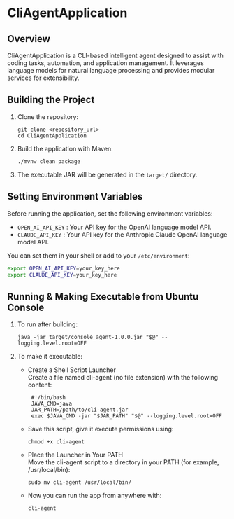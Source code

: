 # CliAgentApplication

## Overview
CliAgentApplication is a CLI-based intelligent agent designed to assist with coding tasks, automation, and application management. It leverages language models for natural language processing and provides modular services for extensibility.

## Building the Project

1. Clone the repository:
    ```
    git clone <repository_url>
    cd CliAgentApplication
    ```

2. Build the application with Maven:
    ```
    ./mvnw clean package
    ```

3. The executable JAR will be generated in the `target/` directory.

## Setting Environment Variables

Before running the application, set the following environment variables:

- `OPEN_AI_API_KEY` : Your API key for the OpenAI language model API.
- `CLAUDE_API_KEY` : Your API key for the Anthropic Claude OpenAI language model API.

You can set them in your shell or add to your `/etc/environment`:
```sh
export OPEN_AI_API_KEY=your_key_here
export CLAUDE_API_KEY=your_key_here
```

## Running & Making Executable from Ubuntu Console

1. To run after building:
    ```
    java -jar target/console_agent-1.0.0.jar "$@" --logging.level.root=OFF
    ```

2. To make it executable:
    - Create a Shell Script Launcher  
      Create a file named cli-agent (no file extension) with the following content:

      ```
       #!/bin/bash
       JAVA_CMD=java
       JAR_PATH=/path/to/cli-agent.jar
       exec $JAVA_CMD -jar "$JAR_PATH" "$@" --logging.level.root=OFF
         ```
    - Save this script, give it execute permissions using:  
       ```
       chmod +x cli-agent
        ```
    - Place the Launcher in Your PATH  
      Move the cli-agent script to a directory in your PATH (for example, /usr/local/bin):
         ```
         sudo mv cli-agent /usr/local/bin/
         ```
    - Now you can run the app from anywhere with:
      ```
      cli-agent
      ```